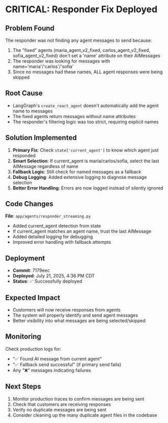 # CRITICAL: Responder Fix Deployed

## Problem Found
The responder was not finding any agent messages to send because:
1. The "fixed" agents (maria_agent_v2_fixed, carlos_agent_v2_fixed, sofia_agent_v2_fixed) don't set a 'name' attribute on their AIMessages
2. The responder was looking for messages with name='maria'/'carlos'/'sofia' 
3. Since no messages had these names, ALL agent responses were being skipped

## Root Cause
- LangGraph's `create_react_agent` doesn't automatically add the agent name to messages
- The fixed agents return messages without name attributes
- The responder's filtering logic was too strict, requiring explicit names

## Solution Implemented
1. **Primary Fix**: Check `state['current_agent']` to know which agent just responded
2. **Smart Selection**: If current_agent is maria/carlos/sofia, select the last AIMessage regardless of name
3. **Fallback Logic**: Still check for named messages as a fallback
4. **Debug Logging**: Added extensive logging to diagnose message selection
5. **Better Error Handling**: Errors are now logged instead of silently ignored

## Code Changes
**File**: `app/agents/responder_streaming.py`
- Added current_agent detection from state
- If current_agent matches an agent name, trust the last AIMessage
- Added detailed logging for debugging
- Improved error handling with fallback attempts

## Deployment
- **Commit**: 7179eec
- **Deployed**: July 21, 2025, 4:36 PM CDT
- **Status**: ✅ Successfully deployed

## Expected Impact
- Customers will now receive responses from agents
- The system will properly identify and send agent messages
- Better visibility into what messages are being selected/skipped

## Monitoring
Check production logs for:
- "✅ Found AI message from current agent"
- "✅ Fallback send successful" (if primary send fails)
- Any "❌" messages indicating failures

## Next Steps
1. Monitor production traces to confirm messages are being sent
2. Check that customers are receiving responses
3. Verify no duplicate messages are being sent
4. Consider cleaning up the many duplicate agent files in the codebase